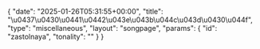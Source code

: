 {
    "date": "2025-01-26T05:31:55+00:00",
    "title": "\u0437\u0430\u0441\u0442\u043e\u043b\u044c\u043d\u0430\u044f",
    "type": "miscellaneous",
    "layout": "songpage",
    "params": {
        "id": "zastolnaya",
        "tonality": ""
    }
}